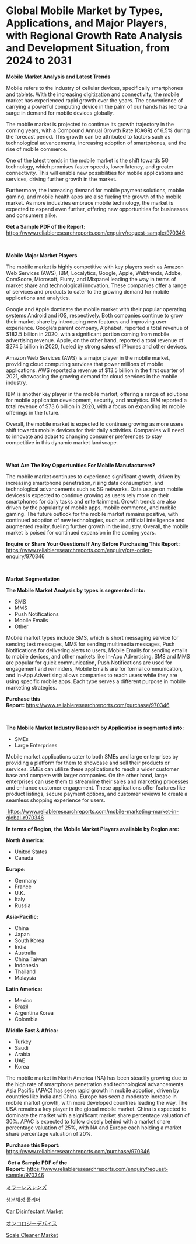 <p><h1>Global Mobile Market by Types, Applications, and Major Players, with Regional Growth Rate Analysis and Development Situation, from 2024 to 2031</h1></p><p><strong>Mobile Market Analysis and Latest Trends</strong></p>
<p><p>Mobile refers to the industry of cellular devices, specifically smartphones and tablets. With the increasing digitization and connectivity, the mobile market has experienced rapid growth over the years. The convenience of carrying a powerful computing device in the palm of our hands has led to a surge in demand for mobile devices globally.</p><p>The mobile market is projected to continue its growth trajectory in the coming years, with a Compound Annual Growth Rate (CAGR) of 6.5% during the forecast period. This growth can be attributed to factors such as technological advancements, increasing adoption of smartphones, and the rise of mobile commerce.</p><p>One of the latest trends in the mobile market is the shift towards 5G technology, which promises faster speeds, lower latency, and greater connectivity. This will enable new possibilities for mobile applications and services, driving further growth in the market.</p><p>Furthermore, the increasing demand for mobile payment solutions, mobile gaming, and mobile health apps are also fueling the growth of the mobile market. As more industries embrace mobile technology, the market is expected to expand even further, offering new opportunities for businesses and consumers alike.</p></p>
<p><strong>Get a Sample PDF of the Report:&nbsp;</strong> <a href="https://www.reliableresearchreports.com/enquiry/request-sample/970346">https://www.reliableresearchreports.com/enquiry/request-sample/970346</a></p>
<p>&nbsp;</p>
<p><strong>Mobile Major Market Players</strong></p>
<p><p>The mobile market is highly competitive with key players such as Amazon Web Services (AWS), IBM, Localytics, Google, Apple, Webtrends, Adobe, ComScore, Microsoft, Flurry, and Mixpanel leading the way in terms of market share and technological innovation. These companies offer a range of services and products to cater to the growing demand for mobile applications and analytics.</p><p>Google and Apple dominate the mobile market with their popular operating systems Android and iOS, respectively. Both companies continue to grow their market share by introducing new features and improving user experience. Google’s parent company, Alphabet, reported a total revenue of $182.5 billion in 2020, with a significant portion coming from mobile advertising revenue. Apple, on the other hand, reported a total revenue of $274.5 billion in 2020, fueled by strong sales of iPhones and other devices.</p><p>Amazon Web Services (AWS) is a major player in the mobile market, providing cloud computing services that power millions of mobile applications. AWS reported a revenue of $13.5 billion in the first quarter of 2021, showcasing the growing demand for cloud services in the mobile industry.</p><p>IBM is another key player in the mobile market, offering a range of solutions for mobile application development, security, and analytics. IBM reported a total revenue of $73.6 billion in 2020, with a focus on expanding its mobile offerings in the future.</p><p>Overall, the mobile market is expected to continue growing as more users shift towards mobile devices for their daily activities. Companies will need to innovate and adapt to changing consumer preferences to stay competitive in this dynamic market landscape.</p></p>
<p>&nbsp;</p>
<p><strong>What Are The Key Opportunities For Mobile Manufacturers?</strong></p>
<p><p>The mobile market continues to experience significant growth, driven by increasing smartphone penetration, rising data consumption, and technological advancements such as 5G networks. Data usage on mobile devices is expected to continue growing as users rely more on their smartphones for daily tasks and entertainment. Growth trends are also driven by the popularity of mobile apps, mobile commerce, and mobile gaming. The future outlook for the mobile market remains positive, with continued adoption of new technologies, such as artificial intelligence and augmented reality, fueling further growth in the industry. Overall, the mobile market is poised for continued expansion in the coming years.</p></p>
<p><strong>Inquire or Share Your Questions If Any Before Purchasing This Report:</strong> <a href="https://www.reliableresearchreports.com/enquiry/pre-order-enquiry/970346">https://www.reliableresearchreports.com/enquiry/pre-order-enquiry/970346</a></p>
<p>&nbsp;</p>
<p><strong>Market Segmentation</strong></p>
<p><strong>The Mobile Market Analysis by types is segmented into:</strong></p>
<p><ul><li>SMS</li><li>MMS</li><li>Push Notifications</li><li>Mobile Emails</li><li>Other</li></ul></p>
<p><p>Mobile market types include SMS, which is short messaging service for sending text messages, MMS for sending multimedia messages, Push Notifications for delivering alerts to users, Mobile Emails for sending emails to mobile devices, and other markets like In-App Advertising. SMS and MMS are popular for quick communication, Push Notifications are used for engagement and reminders, Mobile Emails are for formal communication, and In-App Advertising allows companies to reach users while they are using specific mobile apps. Each type serves a different purpose in mobile marketing strategies.</p></p>
<p><strong>Purchase this Report:&nbsp;</strong><a href="https://www.reliableresearchreports.com/purchase/970346">https://www.reliableresearchreports.com/purchase/970346</a></p>
<p>&nbsp;</p>
<p><strong>The Mobile Market Industry Research by Application is segmented into:</strong></p>
<p><ul><li>SMEs</li><li>Large Enterprises</li></ul></p>
<p><p>Mobile market applications cater to both SMEs and large enterprises by providing a platform for them to showcase and sell their products or services. SMEs can utilize these applications to reach a wider customer base and compete with larger companies. On the other hand, large enterprises can use them to streamline their sales and marketing processes and enhance customer engagement. These applications offer features like product listings, secure payment options, and customer reviews to create a seamless shopping experience for users.</p></p>
<p><a href="https://www.reliableresearchreports.com/mobile-marketing-market-in-global-r970346">&nbsp;https://www.reliableresearchreports.com/mobile-marketing-market-in-global-r970346</a></p>
<p><strong>In terms of Region, the Mobile Market Players available by Region are:</strong></p>
<p>
    <p> <strong> North America: </strong>
        <ul>
            <li>United States</li>
            <li>Canada</li>
        </ul>
        </p> 
    <p> <strong> Europe: </strong>
        <ul>
            <li>Germany</li>
            <li>France</li>
            <li>U.K.</li>
            <li>Italy</li>
            <li>Russia</li>
        </ul>
        </p> 
    <p> <strong> Asia-Pacific: </strong>
        <ul>
            <li>China</li>
            <li>Japan</li>
            <li>South Korea</li>
            <li>India</li>
            <li>Australia</li>
            <li>China Taiwan</li>
            <li>Indonesia</li>
            <li>Thailand</li>
            <li>Malaysia</li>
        </ul>
        </p> 
    <p> <strong> Latin America: </strong>
        <ul>
            <li>Mexico</li>
            <li>Brazil</li>
            <li>Argentina Korea</li>
            <li>Colombia</li>
        </ul>
        </p> 
    <p> <strong> Middle East & Africa: </strong>
        <ul>
            <li>Turkey</li>
            <li>Saudi</li>
            <li>Arabia</li>
            <li>UAE</li>
            <li>Korea</li>
        </ul>
    </p>
    </p>
<p><p>The mobile market in North America (NA) has been steadily growing due to the high rate of smartphone penetration and technological advancements. Asia Pacific (APAC) has seen rapid growth in mobile adoption, driven by countries like India and China. Europe has seen a moderate increase in mobile market growth, with more developed countries leading the way. The USA remains a key player in the global mobile market. China is expected to dominate the market with a significant market share percentage valuation of 30%. APAC is expected to follow closely behind with a market share percentage valuation of 25%, with NA and Europe each holding a market share percentage valuation of 20%.</p></p>
<p><strong>Purchase this Report: </strong><a href="https://www.reliableresearchreports.com/purchase/970346">https://www.reliableresearchreports.com/purchase/970346</a></p>
<p>&nbsp;<strong>Get a Sample PDF of the Report:&nbsp;&nbsp;</strong><a href="https://www.reliableresearchreports.com/enquiry/request-sample/970346">https://www.reliableresearchreports.com/enquiry/request-sample/970346</a></p>
<p><strong></strong></p>
<p><p><a href="https://medium.com/@brayanborer2023/%E3%83%9F%E3%83%A9%E3%83%BC%E3%83%AC%E3%82%B9%E3%83%AC%E3%83%B3%E3%82%BA%E5%B8%82%E5%A0%B4-2031%E5%B9%B4%E3%81%BE%E3%81%A7%E3%81%AE%E3%83%88%E3%83%AC%E3%83%B3%E3%83%89-%E4%BA%88%E6%B8%AC-%E7%AB%B6%E4%BA%89%E5%88%86%E6%9E%90-a74d2eb32f54">ミラーレスレンズ</a></p><p><a href="https://github.com/PhilToryphy7876567/Market-Research-Report-List-1/blob/main/711761351019.md">생분해성 폴리머</a></p><p><a href="https://github.com/changoleonlaverguenzanoexiste/Market-Research-Report-List-3/blob/main/car-disinfectant-market.md">Car Disinfectant Market</a></p><p><a href="https://medium.com/@juliafadel1922/%E8%85%AB%E7%98%8D%E5%AD%A6%E3%83%87%E3%83%90%E3%82%A4%E3%82%B9%E5%B8%82%E5%A0%B4%E3%83%AC%E3%83%9D%E3%83%BC%E3%83%88%E3%81%AF-%E3%81%93%E3%81%AE%E5%B8%82%E5%A0%B4%E3%81%AE%E6%9C%80%E6%96%B0%E3%83%88%E3%83%AC%E3%83%B3%E3%83%89%E3%82%84%E6%88%90%E9%95%B7%E6%A9%9F%E4%BC%9A%E3%82%92%E6%98%8E%E3%82%89%E3%81%8B%E3%81%AB%E3%81%97%E3%81%BE%E3%81%99-9538d6ee4b2b">オンコロジーデバイス</a></p><p><a href="https://github.com/tamvrosiya/Market-Research-Report-List-4/blob/main/scale-cleaner-market.md">Scale Cleaner Market</a></p></p>